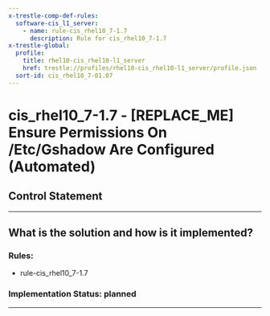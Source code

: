 ```yaml
---
x-trestle-comp-def-rules:
  software-cis_l1_server:
    - name: rule-cis_rhel10_7-1.7
      description: Rule for cis_rhel10_7-1.7
x-trestle-global:
  profile:
    title: rhel10-cis_rhel10-l1_server
    href: trestle://profiles/rhel10-cis_rhel10-l1_server/profile.json
  sort-id: cis_rhel10_7-01.07
---
```


# cis_rhel10_7-1.7 - \[REPLACE_ME\] Ensure Permissions On /Etc/Gshadow Are Configured (Automated)

## Control Statement

______________________________________________________________________

## What is the solution and how is it implemented?

<!-- For implementation status enter one of: implemented, partial, planned, alternative, not-applicable -->

<!-- Note that the list of rules under ### Rules: is read-only and changes will not be captured after assembly to JSON -->

<!-- Add control implementation description here for control: cis_rhel10_7-1.7 -->

### Rules:

  - rule-cis_rhel10_7-1.7

### Implementation Status: planned

______________________________________________________________________
